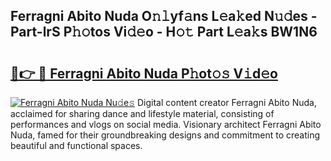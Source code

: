 ## Ferragni Abito Nuda O𝚗𝚕yf𝚊ns L𝚎a𝚔ed N𝚞𝚍es - Part-lrS P𝚑𝚘tos Vi𝚍𝚎o - H𝚘𝚝 Part L𝚎a𝚔s BW1N6

# <h2><a href="http://kfeman6.oniu.top/?m=Ferragni+Abito+Nuda">🔗👉 🔴 Ferragni Abito Nuda P𝚑ot𝚘𝚜 V𝚒d𝚎o</a></h2>

[![Ferragni Abito Nuda Nu𝚍e𝚜](https://i.imgur.com/0qMVB7G.gif)](http://kfeman6.oniu.top/?m=Ferragni+Abito+Nuda)
Digital content creator Ferragni Abito Nuda, acclaimed for sharing dance and lifestyle material, consisting of performances and vlogs on social media. Visionary architect Ferragni Abito Nuda, famed for their groundbreaking designs and commitment to creating beautiful and functional spaces.  
